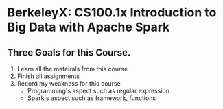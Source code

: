 # BerkeleyX: CS100.1x Introduction to Big Data with Apache Spark
## Three Goals for this Course.
1. Learn all the mateirals from this course
2. Finish all assignments
3. Record my weakness for this course
    * Programming's aspect such as regular expression 
    * Spark's aspect such as framework, functions 
